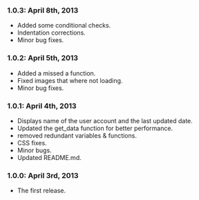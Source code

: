 ### 1.0.3: April 8th, 2013
* Added some conditional checks.
* Indentation corrections.
* Minor bug fixes.

### 1.0.2: April 5th, 2013
* Added a missed a function.
* Fixed images that where not loading.
* Minor bug fixes.

### 1.0.1: April 4th, 2013
* Displays name of the user account and the last updated date.
* Updated the get_data function for better performance.
* removed redundant variables & functions.
* CSS fixes.
* Minor bugs.
* Updated README.md.

### 1.0.0: April 3rd, 2013
* The first release.
